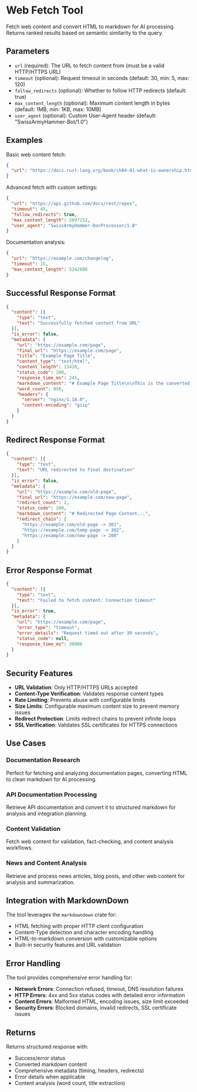 # Web Fetch Tool

Fetch web content and convert HTML to markdown for AI processing. Returns ranked results based on semantic similarity to the query.

## Parameters

- `url` (required): The URL to fetch content from (must be a valid HTTP/HTTPS URL)
- `timeout` (optional): Request timeout in seconds (default: 30, min: 5, max: 120)
- `follow_redirects` (optional): Whether to follow HTTP redirects (default: true)
- `max_content_length` (optional): Maximum content length in bytes (default: 1MB, min: 1KB, max: 10MB)
- `user_agent` (optional): Custom User-Agent header (default: "SwissArmyHammer-Bot/1.0")

## Examples

Basic web content fetch:
```json
{
  "url": "https://docs.rust-lang.org/book/ch04-01-what-is-ownership.html"
}
```

Advanced fetch with custom settings:
```json
{
  "url": "https://api.github.com/docs/rest/repos",
  "timeout": 45,
  "follow_redirects": true,
  "max_content_length": 2097152,
  "user_agent": "SwissArmyHammer-DocProcessor/1.0"
}
```

Documentation analysis:
```json
{
  "url": "https://example.com/changelog",
  "timeout": 15,
  "max_content_length": 5242880
}
```

## Successful Response Format

```json
{
  "content": [{
    "type": "text",
    "text": "Successfully fetched content from URL"
  }],
  "is_error": false,
  "metadata": {
    "url": "https://example.com/page",
    "final_url": "https://example.com/page",
    "title": "Example Page Title",
    "content_type": "text/html",
    "content_length": 15420,
    "status_code": 200,
    "response_time_ms": 245,
    "markdown_content": "# Example Page Title\n\nThis is the converted markdown content...",
    "word_count": 856,
    "headers": {
      "server": "nginx/1.18.0",
      "content-encoding": "gzip"
    }
  }
}
```

## Redirect Response Format

```json
{
  "content": [{
    "type": "text",
    "text": "URL redirected to final destination"
  }],
  "is_error": false,
  "metadata": {
    "url": "https://example.com/old-page",
    "final_url": "https://example.com/new-page", 
    "redirect_count": 2,
    "status_code": 200,
    "markdown_content": "# Redirected Page Content...",
    "redirect_chain": [
      "https://example.com/old-page -> 301",
      "https://example.com/temp-page -> 302", 
      "https://example.com/new-page -> 200"
    ]
  }
}
```

## Error Response Format

```json
{
  "content": [{
    "type": "text",
    "text": "Failed to fetch content: Connection timeout"
  }],
  "is_error": true,
  "metadata": {
    "url": "https://example.com/page",
    "error_type": "timeout",
    "error_details": "Request timed out after 30 seconds",
    "status_code": null,
    "response_time_ms": 30000
  }
}
```

## Security Features

- **URL Validation**: Only HTTP/HTTPS URLs accepted
- **Content-Type Verification**: Validates response content types
- **Rate Limiting**: Prevents abuse with configurable limits
- **Size Limits**: Configurable maximum content size to prevent memory issues
- **Redirect Protection**: Limits redirect chains to prevent infinite loops
- **SSL Verification**: Validates SSL certificates for HTTPS connections

## Use Cases

### Documentation Research
Perfect for fetching and analyzing documentation pages, converting HTML to clean markdown for AI processing.

### API Documentation Processing
Retrieve API documentation and convert it to structured markdown for analysis and integration planning.

### Content Validation
Fetch web content for validation, fact-checking, and content analysis workflows.

### News and Content Analysis
Retrieve and process news articles, blog posts, and other web content for analysis and summarization.

## Integration with MarkdownDown

The tool leverages the `markdowndown` crate for:
- HTML fetching with proper HTTP client configuration
- Content-Type detection and character encoding handling
- HTML-to-markdown conversion with customizable options
- Built-in security features and URL validation

## Error Handling

The tool provides comprehensive error handling for:
- **Network Errors**: Connection refused, timeout, DNS resolution failures
- **HTTP Errors**: 4xx and 5xx status codes with detailed error information
- **Content Errors**: Malformed HTML, encoding issues, size limit exceeded
- **Security Errors**: Blocked domains, invalid redirects, SSL certificate issues

## Returns

Returns structured response with:
- Success/error status
- Converted markdown content
- Comprehensive metadata (timing, headers, redirects)
- Error details when applicable
- Content analysis (word count, title extraction)
